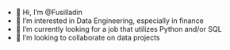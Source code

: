 - 👋 Hi, I’m @Fusilladin
- 👀 I’m interested in Data Engineering, especially in finance
- 🌱 I’m currently looking for a job that utilizes Python and/or SQL
- 💞️ I’m looking to collaborate on data projects


